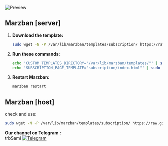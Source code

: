 ![Preview](preview.png)

## Marzban [server]

1. **Download the template:**
   ```sh
   sudo wget -N -P /var/lib/marzban/templates/subscription/ https://raw.githubusercontent.com/trbsami/ClockSub/main/marzban/index.html

   ``` 

2. **Run these commands:**
   ```bash
   echo 'CUSTOM_TEMPLATES_DIRECTORY="/var/lib/marzban/templates/"' | sudo tee -a /opt/marzban/.env
   echo 'SUBSCRIPTION_PAGE_TEMPLATE="subscription/index.html"' | sudo tee -a /opt/marzban/.env

3. **Restart Marzban:**
   ```sh
   marzban restart
   ```

## Marzban [host]

check and use:

```bash
sudo wget -N -P /var/lib/marzban/templates/subscription/ https://raw.githubusercontent.com/trbsami/ClockSub/main/marzban/marzban.php
```

**Our channel on Telegram :**  
trbSami   [![Telegram](https://img.shields.io/badge/Telegram-26A5E4?logo=telegram&logoColor=white)](https://t.me/trbsami)

